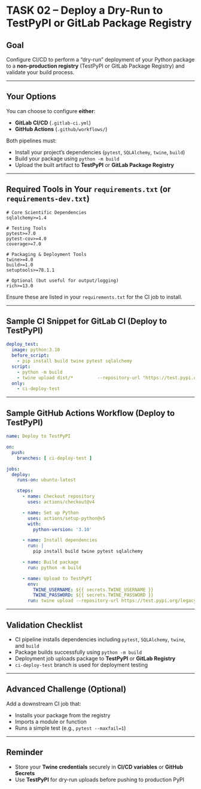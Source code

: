 # TASK 02 – Deploy a Dry-Run to TestPyPI or GitLab Package Registry

## Goal
Configure CI/CD to perform a “dry-run” deployment of your Python package to a **non-production registry** (TestPyPI or GitLab Package Registry) and validate your build process.

---

## Your Options
You can choose to configure **either**:
- **GitLab CI/CD** (`.gitlab-ci.yml`)  
- **GitHub Actions** (`.github/workflows/`)  

Both pipelines must:
- Install your project’s dependencies (`pytest`, `SQLAlchemy`, `twine`, `build`)
- Build your package using `python -m build`
- Upload the built artifact to **TestPyPI** or **GitLab Package Registry**

---

## Required Tools in Your `requirements.txt` (or `requirements-dev.txt`)

```text
# Core Scientific Dependencies
sqlalchemy>=1.4

# Testing Tools
pytest>=7.0
pytest-cov>=4.0
coverage>=7.0

# Packaging & Deployment Tools
twine>=4.0
build>=1.0
setuptools>=78.1.1

# Optional (but useful for output/logging)
rich>=13.0
```

Ensure these are listed in your `requirements.txt` for the CI job to install.

---

## Sample CI Snippet for GitLab CI (Deploy to TestPyPI)

```yaml
deploy_test:
  image: python:3.10
  before_script:
    - pip install build twine pytest sqlalchemy
  script:
    - python -m build
    - twine upload dist/*         --repository-url "https://test.pypi.org/legacy/"         --username "$TWINE_USERNAME"         --password "$TWINE_PASSWORD"
  only:
    - ci-deploy-test
```

---

## Sample GitHub Actions Workflow (Deploy to TestPyPI)

```yaml
name: Deploy to TestPyPI

on:
  push:
    branches: [ ci-deploy-test ]

jobs:
  deploy:
    runs-on: ubuntu-latest

    steps:
      - name: Checkout repository
        uses: actions/checkout@v4

      - name: Set up Python
        uses: actions/setup-python@v5
        with:
          python-version: '3.10'

      - name: Install dependencies
        run: |
          pip install build twine pytest sqlalchemy

      - name: Build package
        run: python -m build

      - name: Upload to TestPyPI
        env:
          TWINE_USERNAME: ${{ secrets.TWINE_USERNAME }}
          TWINE_PASSWORD: ${{ secrets.TWINE_PASSWORD }}
        run: twine upload --repository-url https://test.pypi.org/legacy/ dist/*
```

---

## Validation Checklist

-  CI pipeline installs dependencies including `pytest`, `SQLAlchemy`, `twine`, and `build`  
-  Package builds successfully using `python -m build`  
-  Deployment job uploads package to **TestPyPI** or **GitLab Registry**  
-  `ci-deploy-test` branch is used for deployment testing  

---

## Advanced Challenge (Optional)

Add a downstream CI job that:  
- Installs your package from the registry  
- Imports a module or function  
- Runs a simple test (e.g., `pytest --maxfail=1`)  

---

## Reminder

- Store your **Twine credentials** securely in **CI/CD variables** or **GitHub Secrets**  
- Use **TestPyPI** for dry-run uploads before pushing to production PyPI